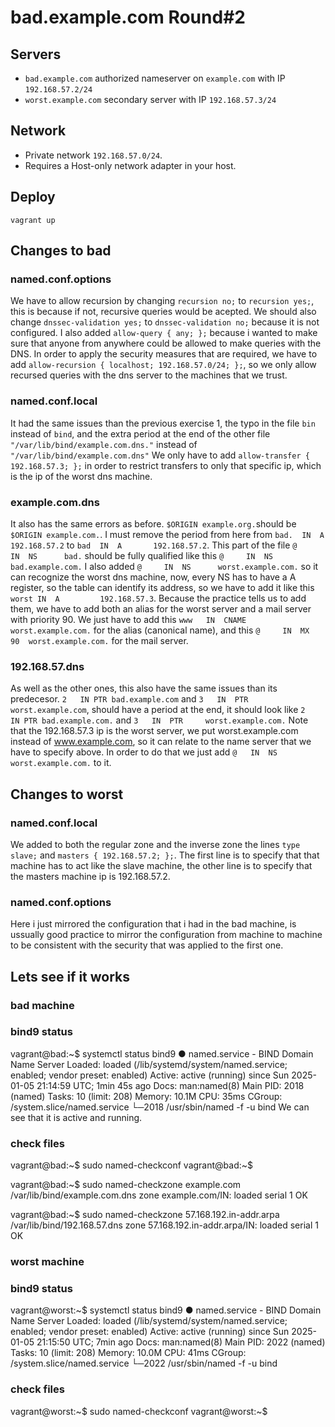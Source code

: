 # bad.example.com Round#2

## Servers

- `bad.example.com` authorized nameserver on `example.com`
  with IP `192.168.57.2/24`
- `worst.example.com` secondary server with IP
  `192.168.57.3/24`

## Network

- Private network `192.168.57.0/24`.
- Requires a Host-only network adapter in your host.

## Deploy

    vagrant up


## Changes to bad

### named.conf.options
We have to allow recursion by changing `recursion no;` to `recursion yes;`, this is because if not, recursive queries would be acepted.
We should also change `dnssec-validation yes;` to `dnssec-validation no;` because it is not configured.
I also added `allow-query { any; };` because i wanted to make sure that anyone from anywhere could be allowed to make queries with the DNS.
In order to apply the security measures that are required, we have to add `allow-recursion { localhost; 192.168.57.0/24; };`, so we only allow recursed queries with the dns server to the machines that we trust.

### named.conf.local
It had the same issues than the previous exercise 1, the typo in the file `bin` instead of `bind`, and the extra period at the end of the other file `"/var/lib/bind/example.com.dns."` instead of `"/var/lib/bind/example.com.dns"`
We only have to add `allow-transfer { 192.168.57.3; };` in order to restrict transfers to only that specific ip, which is the ip of the worst dns machine.  

### example.com.dns
It also has the same errors as before.
`$ORIGIN example.org.`should be `$ORIGIN example.com.`.
I must remove the period from here from `bad.  IN  A       192.168.57.2` to `bad  IN  A       192.168.57.2`.
This part of the file `@     IN  NS      bad.` should be fully qualified like this `@     IN  NS      bad.example.com.`
I also added `@     IN  NS      worst.example.com.` so it can recognize the worst dns machine, now, every NS has to have a A register, so the table can identify its address, so we have to add it like this `worst IN  A		  192.168.57.3`.
Because the practice tells us to add them, we have to add both an alias for the worst server and a mail server with priority 90.
We just have to add this `www   IN  CNAME   worst.example.com.` for the alias (canonical name), and this
`@     IN  MX  90  worst.example.com.` for the mail server.

### 192.168.57.dns
As well as the other ones, this also have the same issues than its predecesor.
`2   IN	PTR	bad.example.com` and `3   IN  PTR     worst.example.com`, should have a period at the end, it should look like
`2   IN	PTR	bad.example.com.` and `3   IN  PTR     worst.example.com.`
Note that the 192.168.57.3 ip is the worst server, we put worst.example.com instead of www.example.com, so it can relate to the name server that we have to specify above.
In order to do that we just add `@   IN  NS  worst.example.com.` to it.

## Changes to worst

### named.conf.local
We added to both the regular zone and the inverse zone the lines `type slave;` and `masters { 192.168.57.2; };`.
The first line is to specify that that machine has to act like the slave machine, the other line is to specify that the masters machine ip is 192.168.57.2.

### named.conf.options
Here i just mirrored the configuration that i had in the bad machine, is ussually good practice to mirror the configuration from machine to machine to be consistent with the security that was applied to the first one.

## Lets see if it works
### bad machine
### bind9 status
vagrant@bad:~$ systemctl status bind9
● named.service - BIND Domain Name Server
     Loaded: loaded (/lib/systemd/system/named.service; enabled; vendor preset: enabled)
     Active: active (running) since Sun 2025-01-05 21:14:59 UTC; 1min 45s ago
       Docs: man:named(8)
   Main PID: 2018 (named)
      Tasks: 10 (limit: 208)
     Memory: 10.1M
        CPU: 35ms
     CGroup: /system.slice/named.service
             └─2018 /usr/sbin/named -f -u bind
We can see that it is active and running.
### check files
vagrant@bad:~$ sudo named-checkconf
vagrant@bad:~$

vagrant@bad:~$ sudo named-checkzone example.com /var/lib/bind/example.com.dns
zone example.com/IN: loaded serial 1
OK

vagrant@bad:~$ sudo named-checkzone 57.168.192.in-addr.arpa /var/lib/bind/192.168.57.dns
zone 57.168.192.in-addr.arpa/IN: loaded serial 1
OK

### worst machine
### bind9 status
vagrant@worst:~$ systemctl status bind9
● named.service - BIND Domain Name Server
     Loaded: loaded (/lib/systemd/system/named.service; enabled; vendor preset: enabled)
     Active: active (running) since Sun 2025-01-05 21:15:50 UTC; 7min ago
       Docs: man:named(8)
   Main PID: 2022 (named)
      Tasks: 10 (limit: 208)
     Memory: 10.0M
        CPU: 41ms
     CGroup: /system.slice/named.service
             └─2022 /usr/sbin/named -f -u bind
### check files
vagrant@worst:~$ sudo named-checkconf
vagrant@worst:~$
